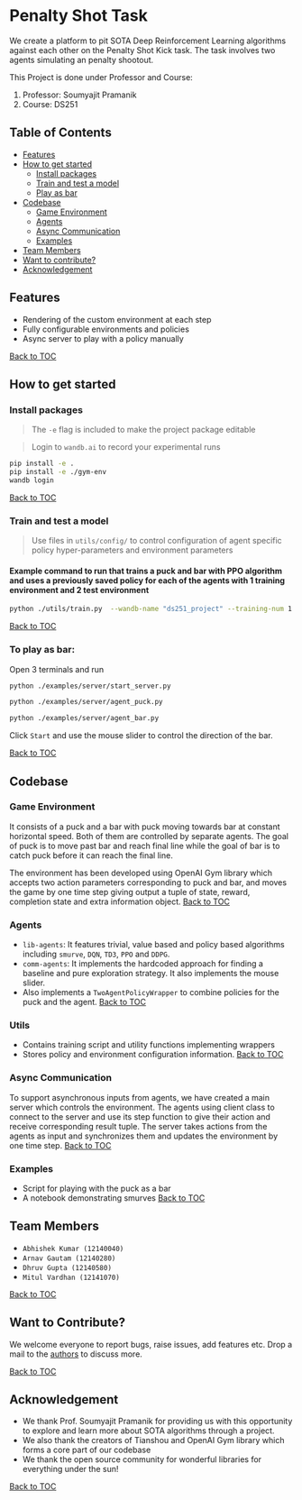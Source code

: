 # Penalty Shot Task
We create a platform to pit SOTA Deep Reinforcement Learning algorithms against each other on the Penalty Shot Kick task. The task involves two agents simulating an penalty shootout.

This Project is done under Professor and Course:

1. Professor: Soumyajit Pramanik
2. Course: DS251

## Table of Contents
- [Features](#features)
- [How to get started](#how-to-get-started)
    - [Install packages](#install-packages)
    - [Train and test a model](#train-and-test-a-model)
    - [Play as bar](#to-play-as-bar)
- [Codebase](#codebase)
    - [Game Environment](#game-environment)
    - [Agents](#agents)
    - [Async Communication](#async-communication)
    - [Examples](#examples)
- [Team Members](#team-members)
- [Want to contribute?](#want-to-contribute)
- [Acknowledgement](#acknowledgement)

## Features
- Rendering of the custom environment at each step
- Fully configurable environments and policies
- Async server to play with a policy manually

[Back to TOC](#table-of-contents)

## How to get started

### Install packages
>The `-e` flag is included to make the project package editable

>Login to `wandb.ai` to record your experimental runs 
```bash
pip install -e .
pip install -e ./gym-env
wandb login
```

[Back to TOC](#table-of-contents)

### Train and test a model
> Use files in `utils/config/` to control configuration of agent specific policy hyper-parameters and environment parameters

#### Example command to run that trains a puck and bar with PPO algorithm and uses a previously saved policy for each of the agents with 1 training environment and 2 test environment 
```bash
python ./utils/train.py  --wandb-name "ds251_project" --training-num 1 --test-num 2 --puck ppo --bar ppo --load-puck-id both_ppo --load-bar-id both_ppo 
```

[Back to TOC](#table-of-contents)

### To play as bar:
Open 3 terminals and run 
```bash
python ./examples/server/start_server.py
```
```bash
python ./examples/server/agent_puck.py
```
```bash
python ./examples/server/agent_bar.py
```
Click `Start` and use the mouse slider to control the direction of the bar.

[Back to TOC](#table-of-contents)

## Codebase
### Game Environment
It consists of a puck and a bar with puck moving towards bar at constant horizontal speed. Both of them are controlled by separate agents. The goal of puck is to move past bar and reach final line while the goal of bar is to catch puck before it can reach the final line.

The environment has been developed using OpenAI Gym library which accepts two action parameters corresponding to puck and bar, and moves the game by one time step giving output a tuple of state, reward, completion state and extra information object. [Back to TOC](#table-of-contents)

### Agents
- `lib-agents`: It features trivial, value based and policy based algorithms including `smurve`, `DQN`, `TD3`, `PPO` and `DDPG`.
- `comm-agents`: It implements the hardcoded approach for finding a baseline and pure exploration strategy. It also implements the mouse slider.
- Also implements a `TwoAgentPolicyWrapper` to combine policies for the puck and the agent.
[Back to TOC](#table-of-contents)

### Utils
- Contains training script and utility functions implementing wrappers
- Stores policy and environment configuration information. 
[Back to TOC](#table-of-contents)

### Async Communication
To support asynchronous inputs from agents, we have created a main server which controls the environment. The agents using client class to connect to the server and use its step function to give their action and receive corresponding result tuple. The server takes actions from the agents as input and synchronizes them and updates the environment by one time step. [Back to TOC](#table-of-contents)

### Examples
- Script for playing with the puck as a bar
- A notebook demonstrating smurves
[Back to TOC](#table-of-contents)


## Team Members
- `Abhishek Kumar (12140040)`
- `Arnav Gautam (12140280)`
- `Dhruv Gupta (12140580)`
- `Mitul Vardhan (12141070)`

[Back to TOC](#table-of-contents)
## Want to Contribute?
We welcome everyone to report bugs, raise issues, add features etc. Drop a mail to the [authors](#authors) to discuss more.

[Back to TOC](#table-of-contents)
## Acknowledgement
- We thank Prof. Soumyajit Pramanik for providing us with this opportunity to explore and learn more about SOTA algorithms through a project.
- We also thank the creators of Tianshou and OpenAI Gym library which forms a core part of our codebase
- We thank the open source community for wonderful libraries for everything under the sun! 

[Back to TOC](#table-of-contents)

